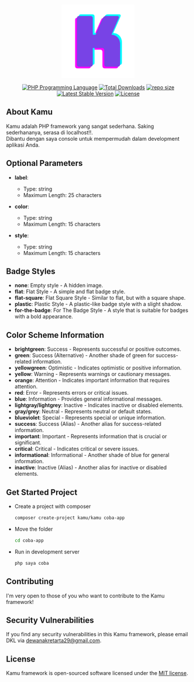 <p align="center"><img src="https://raw.githubusercontent.com/dewanakl/Kamu/main/public/kamu.png" width="200" alt="kamu"></p>

<p align="center">
<a href="https://php.net"><img src="https://img.shields.io/packagist/dependency-v/kamu/framework/php.svg" alt="PHP Programming Language"></a>
<a href="https://packagist.org/packages/kamu/framework"><img src="https://img.shields.io/packagist/dt/kamu/framework" alt="Total Downloads"></a>
<a href="https://github.com/dewanakl/framework"><img src="https://img.shields.io/github/repo-size/dewanakl/framework" alt="repo size"></a>
<a href="https://packagist.org/packages/kamu/framework"><img src="https://img.shields.io/packagist/v/kamu/framework" alt="Latest Stable Version"></a>
<a href="https://packagist.org/packages/kamu/framework"><img src="https://img.shields.io/packagist/l/kamu/framework" alt="License"></a>
</p>

## About Kamu

Kamu adalah PHP framework yang sangat sederhana. Saking sederhananya, serasa di localhost!!.
<br>
Dibantu dengan saya console untuk mempermudah dalam development aplikasi Anda.

## Optional Parameters

- **label**:
  - Type: string
  - Maximum Length: 25 characters

- **color**:
  - Type: string
  - Maximum Length: 15 characters

- **style**:
  - Type: string
  - Maximum Length: 15 characters

## Badge Styles

- **none**: Empty style - A hidden image.
- **flat**: Flat Style - A simple and flat badge style.
- **flat-square**: Flat Square Style - Similar to flat, but with a square shape.
- **plastic**: Plastic Style - A plastic-like badge style with a slight shadow.
- **for-the-badge**: For The Badge Style - A style that is suitable for badges with a bold appearance.

## Color Scheme Information

- **brightgreen**: Success - Represents successful or positive outcomes.
- **green**: Success (Alternative) - Another shade of green for success-related information.
- **yellowgreen**: Optimistic - Indicates optimistic or positive information.
- **yellow**: Warning - Represents warnings or cautionary messages.
- **orange**: Attention - Indicates important information that requires attention.
- **red**: Error - Represents errors or critical issues.
- **blue**: Information - Provides general informational messages.
- **lightgray/lightgrey**: Inactive - Indicates inactive or disabled elements.
- **gray/grey**: Neutral - Represents neutral or default states.
- **blueviolet**: Special - Represents special or unique information.
- **success**: Success (Alias) - Another alias for success-related information.
- **important**: Important - Represents information that is crucial or significant.
- **critical**: Critical - Indicates critical or severe issues.
- **informational**: Informational - Another shade of blue for general information.
- **inactive**: Inactive (Alias) - Another alias for inactive or disabled elements.

## Get Started Project

- Create a project with composer

    ```bash
    composer create-project kamu/kamu coba-app
    ```

- Move the folder

    ```bash
    cd coba-app
    ```

- Run in development server

    ```bash
    php saya coba
    ```

## Contributing

I'm very open to those of you who want to contribute to the Kamu framework!

## Security Vulnerabilities

If you find any security vulnerabilities in this Kamu framework, please email DKL via [dewanakretarta29@gmail.com](mailto:dewanakretarta29@gmail.com).

## License

Kamu framework is open-sourced software licensed under the [MIT license](https://opensource.org/licenses/MIT).
